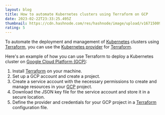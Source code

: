 ```yaml
---
layout: blog
title: How to automate Kubernetes clusters using Terraform on GCP
date: 2023-02-22T23:33:25.495Z
thumbnail: https://cdn.hashnode.com/res/hashnode/image/upload/v1671500930658/sYe6lI3wy.jpeg?w=1600&h=840&fit=crop&crop=entropy&auto=compress,format&format=webp
rating: 5
---
```



To automate the deployment and management of [Kubernetes](https://kubernetes.io/) clusters using [Terraform](https://www.terraform.io/), you can use the [Kubernetes provider](https://registry.terraform.io/providers/hashicorp/kubernetes/latest/docs) for [Terraform](https://www.terraform.io/).

Here's an example of how you can use Terraform to deploy a Kubernetes cluster on [Google Cloud Platform (GCP)](https://cloud.google.com/):

1. Install [Terraform](https://www.terraform.io/) on your machine.
2. Set up a GCP account and create a project.
3. Create a service account with the necessary permissions to create and manage resources in your [GCP](https://cloud.google.com/) project.
4. Download the JSON key file for the service account and store it in a secure location.
5. Define the provider and credentials for your GCP project in a [Terraform](https://www.terraform.io/) configuration file.